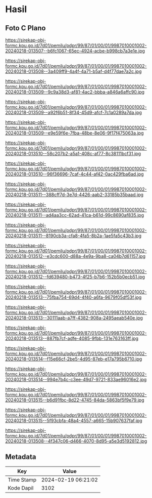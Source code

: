 # Hasil

## Foto C Plano

https://sirekap-obj-formc.kpu.go.id/7d01/pemilu/pdpr/99/87/01/00/01/9987010001002-20240218-013507--b6fc1067-65ec-4924-acbe-b998cb7a3e1e.jpg

https://sirekap-obj-formc.kpu.go.id/7d01/pemilu/pdpr/99/87/01/00/01/9987010001002-20240218-013508--3a409ff9-4a4f-4a71-b5af-d4f77dae7a2c.jpg

https://sirekap-obj-formc.kpu.go.id/7d01/pemilu/pdpr/99/87/01/00/01/9987010001002-20240218-013509--9c9a38d3-af81-4ac2-bbba-a846a6affc90.jpg

https://sirekap-obj-formc.kpu.go.id/7d01/pemilu/pdpr/99/87/01/00/01/9987010001002-20240218-013509--a92f6b51-8f34-45d9-afcf-7c1a0289a7da.jpg

https://sirekap-obj-formc.kpu.go.id/7d01/pemilu/pdpr/99/87/01/00/01/9987010001002-20240218-013509--e9e59f6e-7fba-48be-8e06-9f17f475063a.jpg

https://sirekap-obj-formc.kpu.go.id/7d01/pemilu/pdpr/99/87/01/00/01/9987010001002-20240218-013510--58c207b2-a5a1-408c-af77-8c38111bcf31.jpg

https://sirekap-obj-formc.kpu.go.id/7d01/pemilu/pdpr/99/87/01/00/01/9987010001002-20240218-013510--96f36696-7caf-4c44-af42-0ac429fba6ad.jpg

https://sirekap-obj-formc.kpu.go.id/7d01/pemilu/pdpr/99/87/01/00/01/9987010001002-20240218-013511--388cff7d-3e7d-4426-aab2-33185b35baad.jpg

https://sirekap-obj-formc.kpu.go.id/7d01/pemilu/pdpr/99/87/01/00/01/9987010001002-20240218-013511--ad4aa3cc-62ad-41ca-b61d-99c8690af835.jpg

https://sirekap-obj-formc.kpu.go.id/7d01/pemilu/pdpr/99/87/01/00/01/9987010001002-20240218-013511--8190cb3a-cfa8-4fa5-8b2a-1ae5fa5c43b3.jpg

https://sirekap-obj-formc.kpu.go.id/7d01/pemilu/pdpr/99/87/01/00/01/9987010001002-20240218-013512--e3cdc600-d88a-4e9a-9ba8-ca04b7d61157.jpg

https://sirekap-obj-formc.kpu.go.id/7d01/pemilu/pdpr/99/87/01/00/01/9987010001002-20240218-013512--fd639480-b473-4f25-b7b6-152b5b0ecb51.jpg

https://sirekap-obj-formc.kpu.go.id/7d01/pemilu/pdpr/99/87/01/00/01/9987010001002-20240218-013513--75fba754-69d4-4f40-a6fa-9679f05df53f.jpg

https://sirekap-obj-formc.kpu.go.id/7d01/pemilu/pdpr/99/87/01/00/01/9987010001002-20240218-013513--30111aab-a7ff-4382-908a-2495aeab540e.jpg

https://sirekap-obj-formc.kpu.go.id/7d01/pemilu/pdpr/99/87/01/00/01/9987010001002-20240218-013513--887fb7cf-adfe-4085-9fbb-131e763163ff.jpg

https://sirekap-obj-formc.kpu.go.id/7d01/pemilu/pdpr/99/87/01/00/01/9987010001002-20240218-013514--f15e66cf-2be5-4d95-87eb-e17a795b6710.jpg

https://sirekap-obj-formc.kpu.go.id/7d01/pemilu/pdpr/99/87/01/00/01/9987010001002-20240218-013514--994e7b4c-c3ee-49d7-9721-833ae96016e2.jpg

https://sirekap-obj-formc.kpu.go.id/7d01/pemilu/pdpr/99/87/01/00/01/9987010001002-20240218-013515--b6d91fbc-8d22-4745-84da-5863bf5f9e79.jpg

https://sirekap-obj-formc.kpu.go.id/7d01/pemilu/pdpr/99/87/01/00/01/9987010001002-20240218-013515--5f93cbfa-48a4-4557-a665-15b907637faf.jpg

https://sirekap-obj-formc.kpu.go.id/7d01/pemilu/pdpr/99/87/01/00/01/9987010001002-20240218-013508--4f347c06-d466-4070-8d95-a5e3d5192812.jpg


## Metadata

| Key        | Value               |
| ---------- | ------------------- |
| Time Stamp | 2024-02-19 06:21:02 |
| Kode Dapil | 3102                |




